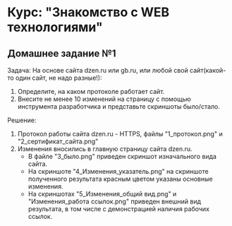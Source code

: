 # Курс: "Знакомство с WEB технологиями"
## Домашнее задание №1

Задача: На основе сайта dzen.ru или gb.ru, или любой свой сайт(какой-то один сайт, не надо разные!):
1. Определите, на каком протоколе работает сайт.
2. Внесите не менее 10 изменений на страницу с помощью инструмента разработчика и представьте скриншоты было/стало.

Решение:
1. Протокол работы сайта dzen.ru - HTTPS, файлы "1_протокол.png" и "2_сертификат_сайта.png"
2. Изменения вносились в главную страницу сайта dzen.ru.
   * В файле "3_было.png" приведен скриншот изначального вида сайта.
   * На скриншоте "4_Изменения_указатель.png" на скриншоте полученного результата красным цветом указаны основные изменения.
   * На скриншотах "5_Изменения_общий вид.png" и "Изменения_работа ссылок.png" приведен внешний вид результата, в том числе с демонстрацией наличия рабочих ссылок.
